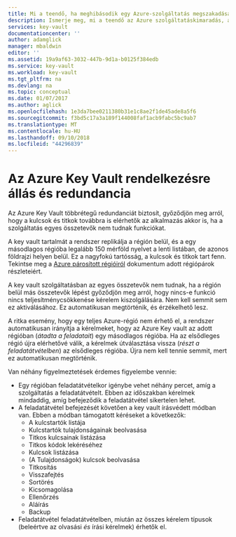 ```yaml
---
title: Mi a teendő, ha meghibásodik egy Azure-szolgáltatás megszakadása, ami hatással van az Azure Key Vault |} A Microsoft Docs
description: Ismerje meg, mi a teendő az Azure szolgáltatáskimaradás, amely hatással van az Azure Key Vault működésében.
services: key-vault
documentationcenter: ''
author: adamglick
manager: mbaldwin
editor: ''
ms.assetid: 19a9af63-3032-447b-9d1a-b0125f384edb
ms.service: key-vault
ms.workload: key-vault
ms.tgt_pltfrm: na
ms.devlang: na
ms.topic: conceptual
ms.date: 01/07/2017
ms.author: aglick
ms.openlocfilehash: 1e3da7bee0211380b31e1c8ae2f1de45ade8a5f6
ms.sourcegitcommit: f3bd5c17a3a189f144008faf1acb9fabc5bc9ab7
ms.translationtype: MT
ms.contentlocale: hu-HU
ms.lasthandoff: 09/10/2018
ms.locfileid: "44296839"
---
```

# <a name="azure-key-vault-availability-and-redundancy"></a>Az Azure Key Vault rendelkezésre állás és redundancia
Az Azure Key Vault többrétegű redundanciát biztosít, győződjön meg arról, hogy a kulcsok és titkok továbbra is elérhetők az alkalmazás akkor is, ha a szolgáltatás egyes összetevők nem tudnak funkciókat.

A key vault tartalmát a rendszer replikálja a régión belül, és a egy másodlagos régióba legalább 150 mérföld nyelvet a lenti listában, de azonos földrajzi helyen belül. Ez a nagyfokú tartósság, a kulcsok és titkok tart fenn. Tekintse meg a [Azure párosított régióiról](https://docs.microsoft.com/azure/best-practices-availability-paired-regions) dokumentum adott régiópárok részleteiért.

A key vault szolgáltatásban az egyes összetevők nem tudnak, ha a régión belül más összetevők lépést győződjön meg arról, hogy nincs-e funkció nincs teljesítménycsökkenése kérelem kiszolgálására. Nem kell semmit sem ez aktiválásához. Ez automatikusan megtörténik, és érzékelhető lesz.

A ritka esemény, hogy egy teljes Azure-régió nem érhető el, a rendszer automatikusan irányítja a kérelmeket, hogy az Azure Key vault az adott régióban (*átadta a feladatait*) egy másodlagos régióba. Ha az elsődleges régió újra elérhetővé válik, a kérelmek útválasztása vissza (*részt a feladatátvételben*) az elsődleges régióba. Újra nem kell tennie semmit, mert ez automatikusan megtörténik.

Van néhány figyelmeztetések érdemes figyelembe vennie:

* Egy régióban feladatátvételkor igénybe vehet néhány percet, amíg a szolgáltatás a feladatátvételt. Ebben az időszakban kérelmek mindaddig, amíg befejeződik a feladatátvétel sikertelen lehet.
* A feladatátvétel befejezését követően a key vault írásvédett módban van. Ebben a módban támogatott kéréseket a következők:
  * A kulcstartók listája
  * Kulcstartók tulajdonságainak beolvasása
  * Titkos kulcsainak listázása
  * Titkos kódok lekéréséhez
  * Kulcsok listázása
  * (A Tulajdonságok) kulcsok beolvasása
  * Titkosítás
  * Visszafejtés
  * Sortörés
  * Kicsomagolása
  * Ellenőrzés
  * Aláírás
  * Backup
* Feladatátvétel feladatátvételben, miután az összes kérelem típusok (beleértve az olvasási *és* írási kérelmek) érhetők el.

